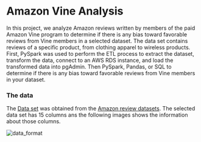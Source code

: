 # Amazon Vine Analysis
In this project, we analyze Amazon reviews written by members of the paid Amazon Vine program to determine if there is any bias toward favorable reviews from Vine members in a selected dataset. The data set contains reviews of a specific product, from clothing apparel to wireless products. First, PySpark was used  to perform the ETL process to extract the dataset, transform the data, connect to an AWS RDS instance, and load the transformed data into pgAdmin. Then PySpark, Pandas, or SQL to determine if there is any bias toward favorable reviews from Vine members in your dataset.

### The data
The [Data set](https://s3.amazonaws.com/amazon-reviews-pds/tsv/amazon_reviews_us_Gift_Card_v1_00.tsv.gz) was obtained from the [Amazon review datasets](https://s3.amazonaws.com/amazon-reviews-pds/tsv/index.txt). The selected data set has 15 columns ans the following images shows the information about those columns.

  ![data_format](https://user-images.githubusercontent.com/112113327/212549082-42b1d2c4-89bc-4a0d-8056-816e72c0dae1.png)

